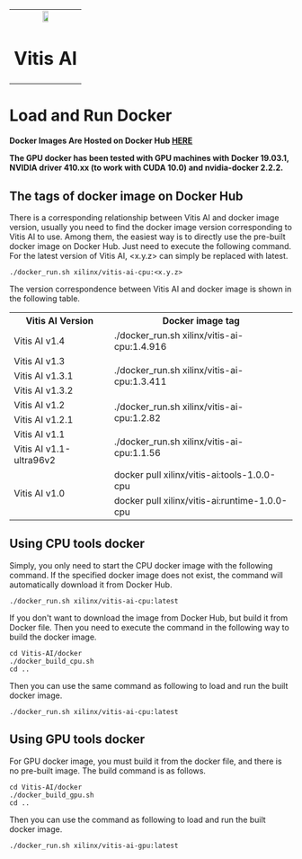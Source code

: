 <table class="sphinxhide">
 <tr>
   <td align="center"><img src="https://www.xilinx.com/content/dam/xilinx/imgs/press/media-kits/corporate/xilinx-logo.png" width="30%"/><h1>Vitis AI</h1>
   </td>
 </tr>
</table>

# Load and Run Docker

**Docker Images Are Hosted on Docker Hub [HERE](https://hub.docker.com/r/xilinx/vitis-ai/tags)**  

**The GPU docker has been tested with GPU machines with Docker 19.03.1, NVIDIA driver 410.xx (to work with CUDA 10.0) and nvidia-docker 2.2.2.**

## The tags of docker image on Docker Hub

There is a corresponding relationship between Vitis AI and docker image version, usually you need to find the docker image version corresponding to Vitis AI to use.
Among them, the easiest way is to directly use the pre-built docker image on Docker Hub. Just need to execute the following command. For the latest version of Vitis AI, <x.y.z> can simply be replaced with latest.
```shell
./docker_run.sh xilinx/vitis-ai-cpu:<x.y.z>
```

The version correspondence between Vitis AI and docker image is shown in the following table.

<table>
 <tr><th>Vitis AI Version</th><th>Docker image tag</th></tr>
 <tr><td>Vitis AI v1.4</td><td>./docker_run.sh xilinx/vitis-ai-cpu:1.4.916</td></tr>
 <tr><td>Vitis AI v1.3</td><td rowspan="3">./docker_run.sh xilinx/vitis-ai-cpu:1.3.411</td></tr>
 <tr><td>Vitis AI v1.3.1</td></tr>
 <tr><td>Vitis AI v1.3.2</td></tr>
 <tr><td>Vitis AI v1.2</td><td rowspan="2">./docker_run.sh xilinx/vitis-ai-cpu:1.2.82</td></tr>
 <tr><td>Vitis AI v1.2.1</td></tr>
 <tr><td>Vitis AI v1.1</td><td rowspan="2">./docker_run.sh xilinx/vitis-ai-cpu:1.1.56</td></tr>
 <tr><td>Vitis AI v1.1-ultra96v2</td></tr>
 <tr><td rowspan="2">Vitis AI v1.0</td><td>docker pull xilinx/vitis-ai:tools-1.0.0-cpu</td></tr>
   <tr><td>docker pull xilinx/vitis-ai:runtime-1.0.0-cpu</td></tr>
</table>

## Using CPU tools docker

Simply, you only need to start the CPU docker image with the following command. If the specified docker image does not exist, the command will automatically download it from Docker Hub.

```shell
./docker_run.sh xilinx/vitis-ai-cpu:latest
```

If you don't want to download the image from Docker Hub, but build it from Docker file. Then you need to execute the command in the following way to build the docker image.

```shell
cd Vitis-AI/docker
./docker_build_cpu.sh
cd ..
```

Then you can use the same command as following to load and run the built docker image.

```shell
./docker_run.sh xilinx/vitis-ai-cpu:latest
```

## Using GPU tools docker

For GPU docker image, you must build it from the docker file, and there is no pre-built image. The build command is as follows.

```shell
cd Vitis-AI/docker
./docker_build_gpu.sh
cd ..
```

Then you can use the command as following to load and run the built docker image.

```shell
./docker_run.sh xilinx/vitis-ai-gpu:latest
```

